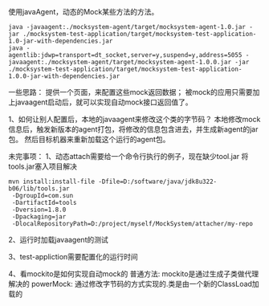 
使用javaAgent，动态的Mock某些方法的方法。
```shell
java -javaagent:./mocksystem-agent/target/mocksystem-agent-1.0.jar -jar ./mocksystem-test-application/target/mocksystem-test-application-1.0-jar-with-dependencies.jar
java -agentlib:jdwp=transport=dt_socket,server=y,suspend=y,address=5055 -javaagent:./mocksystem-agent/target/mocksystem-agent-1.0.0.jar -jar ./mocksystem-test-application/target/mocksystem-test-application-1.0.0-jar-with-dependencies.jar
```

一些思路：
提供一个页面，来配置这些mock返回数据；
被mock的应用只需要加上javaagent启动后，就可以实现自动mock接口返回值了。

1、如何让别人配置后，本地的javaagent来修改这个类的字节码？
本地修改mock信息后，触发新版本的agent打包，将修改的信息包含进去，并生成新agent的jar包。
然后目标机器来重新加载这个运行的agent包。



未完事项：
1、动态attach需要给一个命令行执行的例子，现在缺少tool.jar
将tools.jar塞入项目解决
```shell
mvn install:install-file -Dfile=D:/software/java/jdk8u322-b06/lib/tools.jar
 -DgroupId=com.sun
 -DartifactId=tools
 -Dversion=1.8.0
 -Dpackaging=jar
 -DlocalRepositoryPath=D:/project/myself/MockSystem/attacher/my-repo
```

2、运行时加载javaagent的测试

3、test-appliction需要配置化的运行时间

4、看mockito是如何实现自动mock的
普通方法: mockito是通过生成子类做代理解决的
powerMock: 通过修改字节码的方式实现的.类是由一个新的ClassLoad加载的